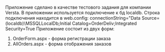 ﻿Приложение сделано в качестве тестового задания для компании Versta.
В приложении используется подключение к бд localdb. Строка подключения находится в web.config: connectionString="Data Source=(localdb)\MSSQLLocalDb;Initial Catalog=OrderDeliv;Integrated Security=True
Приложение состоит из двух форм:
1) OrderForm.aspx - форма регистрации заказа
2) AllOrders.aspx - форма отображения заказов